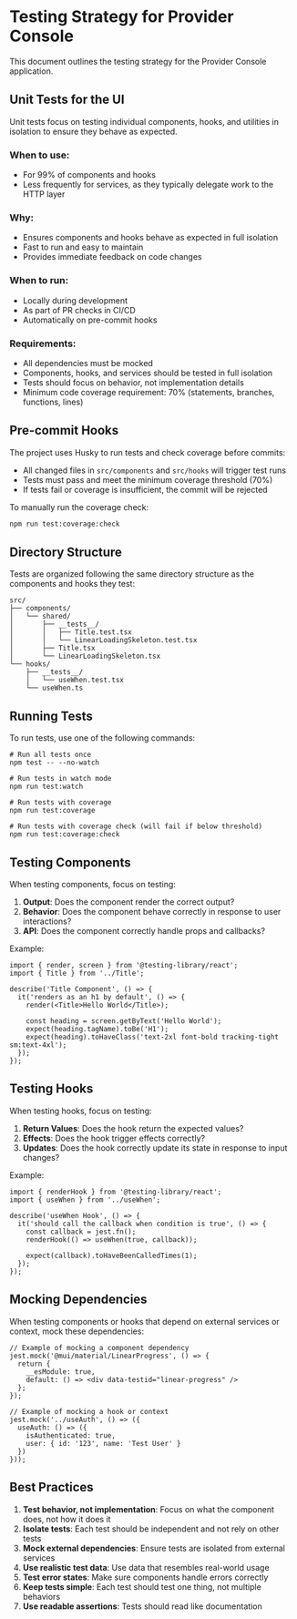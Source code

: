 # Testing Strategy for Provider Console

This document outlines the testing strategy for the Provider Console application.

## Unit Tests for the UI

Unit tests focus on testing individual components, hooks, and utilities in isolation to ensure they behave as expected.

### When to use:

- For 99% of components and hooks
- Less frequently for services, as they typically delegate work to the HTTP layer

### Why:

- Ensures components and hooks behave as expected in full isolation
- Fast to run and easy to maintain
- Provides immediate feedback on code changes

### When to run:

- Locally during development
- As part of PR checks in CI/CD
- Automatically on pre-commit hooks

### Requirements:

- All dependencies must be mocked
- Components, hooks, and services should be tested in full isolation
- Tests should focus on behavior, not implementation details
- Minimum code coverage requirement: 70% (statements, branches, functions, lines)

## Pre-commit Hooks

The project uses Husky to run tests and check coverage before commits:

- All changed files in `src/components` and `src/hooks` will trigger test runs
- Tests must pass and meet the minimum coverage threshold (70%)
- If tests fail or coverage is insufficient, the commit will be rejected

To manually run the coverage check:

```bash
npm run test:coverage:check
```

## Directory Structure

Tests are organized following the same directory structure as the components and hooks they test:

```
src/
├── components/
│   └── shared/
│       ├── __tests__/
│       │   ├── Title.test.tsx
│       │   └── LinearLoadingSkeleton.test.tsx
│       ├── Title.tsx
│       └── LinearLoadingSkeleton.tsx
└── hooks/
    ├── __tests__/
    │   └── useWhen.test.tsx
    └── useWhen.ts
```

## Running Tests

To run tests, use one of the following commands:

```
# Run all tests once
npm test -- --no-watch

# Run tests in watch mode
npm run test:watch

# Run tests with coverage
npm run test:coverage

# Run tests with coverage check (will fail if below threshold)
npm run test:coverage:check
```

## Testing Components

When testing components, focus on testing:

1. **Output**: Does the component render the correct output?
2. **Behavior**: Does the component behave correctly in response to user interactions?
3. **API**: Does the component correctly handle props and callbacks?

Example:

```tsx
import { render, screen } from '@testing-library/react';
import { Title } from '../Title';

describe('Title Component', () => {
  it('renders as an h1 by default', () => {
    render(<Title>Hello World</Title>);
    
    const heading = screen.getByText('Hello World');
    expect(heading.tagName).toBe('H1');
    expect(heading).toHaveClass('text-2xl font-bold tracking-tight sm:text-4xl');
  });
});
```

## Testing Hooks

When testing hooks, focus on testing:

1. **Return Values**: Does the hook return the expected values?
2. **Effects**: Does the hook trigger effects correctly?
3. **Updates**: Does the hook correctly update its state in response to input changes?

Example:

```tsx
import { renderHook } from '@testing-library/react';
import { useWhen } from '../useWhen';

describe('useWhen Hook', () => {
  it('should call the callback when condition is true', () => {
    const callback = jest.fn();
    renderHook(() => useWhen(true, callback));
    
    expect(callback).toHaveBeenCalledTimes(1);
  });
});
```

## Mocking Dependencies

When testing components or hooks that depend on external services or context, mock these dependencies:

```tsx
// Example of mocking a component dependency
jest.mock('@mui/material/LinearProgress', () => {
  return {
    __esModule: true,
    default: () => <div data-testid="linear-progress" />
  };
});

// Example of mocking a hook or context
jest.mock('../useAuth', () => ({
  useAuth: () => ({
    isAuthenticated: true,
    user: { id: '123', name: 'Test User' }
  })
}));
```

## Best Practices

1. **Test behavior, not implementation**: Focus on what the component does, not how it does it
2. **Isolate tests**: Each test should be independent and not rely on other tests
3. **Mock external dependencies**: Ensure tests are isolated from external services
4. **Use realistic test data**: Use data that resembles real-world usage
5. **Test error states**: Make sure components handle errors correctly
6. **Keep tests simple**: Each test should test one thing, not multiple behaviors
7. **Use readable assertions**: Tests should read like documentation 